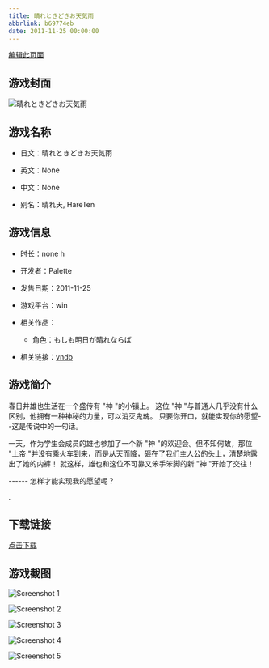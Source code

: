 ```yaml
---
title: 晴れときどきお天気雨
abbrlink: b69774eb
date: 2011-11-25 00:00:00
---
```

[编辑此页面](https://github.com/ACG-3/ADV3-source/blob/main/source/_posts/games/%E5%A4%A9%E6%B0%97%E9%9B%A8.md)

## 游戏封面

![晴れときどきお天気雨](https%3A//pan.timero.xyz/onedrive/img_lib_001/%E5%A4%A9%E6%B0%97%E9%9B%A8_cover.avif)


## 游戏名称

- 日文：晴れときどきお天気雨
- 英文：None
- 中文：None

- 别名：晴れ天, HareTen


## 游戏信息

- 时长：none h
- 开发者：Palette
- 发售日期：2011-11-25
- 游戏平台：win
- 相关作品：
   - 角色：もしも明日が晴れならば

- 相关链接：[vndb](https://vndb.org/v5193)


## 游戏简介

春日井雄也生活在一个盛传有 "神 "的小镇上。
这位 "神 "与普通人几乎没有什么区别，他拥有一种神秘的力量，可以消灭鬼魂。
只要你开口，就能实现你的愿望--这是传说中的一句话。

一天，作为学生会成员的雄也参加了一个新 "神 "的欢迎会。但不知何故，那位 "上帝 "并没有乘火车到来，而是从天而降，砸在了我们主人公的头上，清楚地露出了她的内裤！
就这样，雄也和这位不可靠又笨手笨脚的新 "神 "开始了交往！

------ 怎样才能实现我的愿望呢？

.


## 下载链接

[点击下载](https://pan.timero.xyz/onedrive/adv_lib_001/%E5%A4%A9%E6%B0%97%E9%9B%A8)


## 游戏截图


![Screenshot 1](https%3A//pan.timero.xyz/onedrive/img_lib_001/%E5%A4%A9%E6%B0%97%E9%9B%A8_Screenshot_1.avif)

![Screenshot 2](https%3A//pan.timero.xyz/onedrive/img_lib_001/%E5%A4%A9%E6%B0%97%E9%9B%A8_Screenshot_2.avif)

![Screenshot 3](https%3A//pan.timero.xyz/onedrive/img_lib_001/%E5%A4%A9%E6%B0%97%E9%9B%A8_Screenshot_3.avif)

![Screenshot 4](https%3A//pan.timero.xyz/onedrive/img_lib_001/%E5%A4%A9%E6%B0%97%E9%9B%A8_Screenshot_4.avif)

![Screenshot 5](https%3A//pan.timero.xyz/onedrive/img_lib_001/%E5%A4%A9%E6%B0%97%E9%9B%A8_Screenshot_5.avif)

